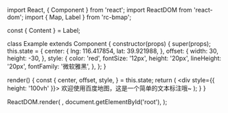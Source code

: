 import React, { Component } from 'react';
import ReactDOM from 'react-dom';
import { Map, Label } from 'rc-bmap';

const { Content } = Label;

class Example extends Component {
  constructor(props) {
    super(props);
    this.state = {
      center: {
        lng: 116.417854,
        lat: 39.921988,
      },
      offset: {
        width: 30,
        height: -30,
      },
      style: {
        color: 'red',
        fontSize: '12px',
        height: '20px',
        lineHeight: '20px',
        fontFamily: '微软雅黑',
      },
    };
  }

  render() {
    const {
      center, offset, style,
    } = this.state;
    return (
      <div style={{ height: '100vh' }}>
        <Map
          ak="WAeVpuoSBH4NswS30GNbCRrlsmdGB5Gv"
          center={center}
          zoom={15}
          scrollWheelZoom
        >
          <Label
            point={center}
            offset={offset}
            style={style}
          >
            <Content>
              欢迎使用百度地图，这是一个简单的文本标注哦~
            </Content>
          </Label>
        </Map>
      </div>
    );
  }
}

ReactDOM.render(
  <Example />,
  document.getElementById('root'),
);
